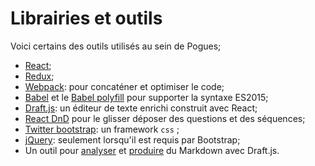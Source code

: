 # Librairies et outils

Voici certains des outils utilisés au sein de Pogues;
- [React](https://facebook.github.io/react/);
- [Redux](https://github.com/reactjs/redux);
- [Webpack](https://webpack.github.io/): pour concaténer et optimiser le code;
- [Babel](https://babeljs.io/) et le [Babel polyfill](https://babeljs.io/docs/usage/polyfill/) pour supporter la syntaxe ES2015;
- [Draft.js](https://facebook.github.io/draft-js/): un éditeur de texte enrichi construit avec React;
- [React DnD](https://github.com/react-dnd/react-dnd) pour le glisser déposer des questions et des séquences;
- [Twitter bootstrap](http://getbootstrap.com/): un framework `css` ;
- [jQuery](https://jquery.com/): seulement lorsqu'il est requis par Bootstrap;
- Un outil pour [analyser](https://github.com/sstur/draft-js-import-markdown) et [produire](https://github.com/sstur/draft-js-export-markdown) du Markdown avec Draft.js.
